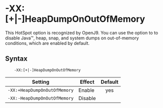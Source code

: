﻿<!--
* Copyright (c) 2017, 2019 IBM Corp. and others
*
* This program and the accompanying materials are made
* available under the terms of the Eclipse Public License 2.0
* which accompanies this distribution and is available at
* https://www.eclipse.org/legal/epl-2.0/ or the Apache
* License, Version 2.0 which accompanies this distribution and
* is available at https://www.apache.org/licenses/LICENSE-2.0.
*
* This Source Code may also be made available under the
* following Secondary Licenses when the conditions for such
* availability set forth in the Eclipse Public License, v. 2.0
* are satisfied: GNU General Public License, version 2 with
* the GNU Classpath Exception [1] and GNU General Public
* License, version 2 with the OpenJDK Assembly Exception [2].
*
* [1] https://www.gnu.org/software/classpath/license.html
* [2] http://openjdk.java.net/legal/assembly-exception.html
*
* SPDX-License-Identifier: EPL-2.0 OR Apache-2.0 OR GPL-2.0 WITH
* Classpath-exception-2.0 OR LicenseRef-GPL-2.0 WITH Assembly-exception
-->

# -XX:\[+|-\]HeapDumpOnOutOfMemory

This HotSpot option is recognized by OpenJ9. You can use the option to to disable Java&trade;, heap, snap, and system dumps on out-of-memory conditions, which are enabled by default. 

## Syntax

        -XX:[+|-]HeapDumpOnOutOfMemory

| Setting                      | Effect  | Default                                                                        |
|------------------------------|---------|:------------------------------------------------------------------------------:|
| `-XX:+HeapDumpOnOutOfMemory` | Enable  | <i class="fa fa-check" aria-hidden="true"></i><span class="sr-only">yes</span> |
| `-XX:-HeapDumpOnOutOfMemory` | Disable |                                                                                |


<!-- ==== END OF TOPIC ==== xxheapdumponoutofmemory.md ==== -->

